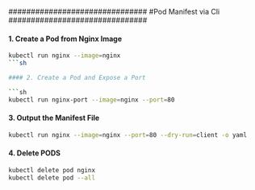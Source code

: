 

###############################
#Pod Manifest via Cli
###############################

#### 1. Create a Pod from Nginx Image

```sh
kubectl run nginx --image=nginx
```sh

#### 2. Create a Pod and Expose a Port

```sh
kubectl run nginx-port --image=nginx --port=80
````

#### 3. Output the Manifest File

```sh
kubectl run nginx --image=nginx --port=80 --dry-run=client -o yaml
```

#### 4. Delete PODS

```sh
kubectl delete pod nginx
kubectl delete pod --all
```